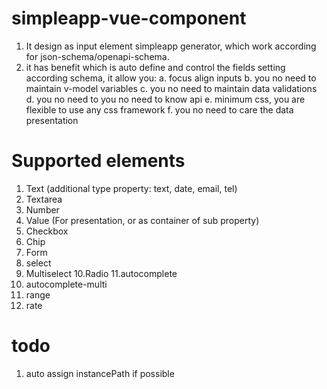 # simpleapp-vue-component
1. It design as input element simpleapp generator, which work according for json-schema/openapi-schema.
2. it has benefit which is auto define and control the fields setting according schema, it allow you:
a. focus align inputs
b. you no need to maintain v-model variables
c. you no need to maintain data validations
d. you no need to you no need to know api
e. minimum css, you are flexible to use any css framework
f. you no need to care the data presentation


# Supported elements
1. Text (additional type property: text, date, email, tel)
2. Textarea
3. Number
5. Value (For presentation, or as container of sub property)
6. Checkbox
7. Chip
8. Form
9. select
9. Multiselect
10.Radio
11.autocomplete
12. autocomplete-multi
13. range
14. rate


# todo
1. auto assign instancePath if possible
